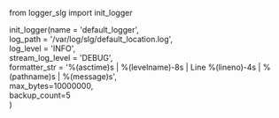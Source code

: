 from logger_slg import init_logger


init_logger(name = 'default_logger',  
    log_path = '/var/log/slg/default_location.log',  
    log_level = 'INFO',  
    stream_log_level = 'DEBUG',  
    formatter_str = '%(asctime)s | %(levelname)-8s | Line %(lineno)-4s | %(pathname)s | %(message)s',  
    max_bytes=10000000,  
    backup_count=5  
)  
